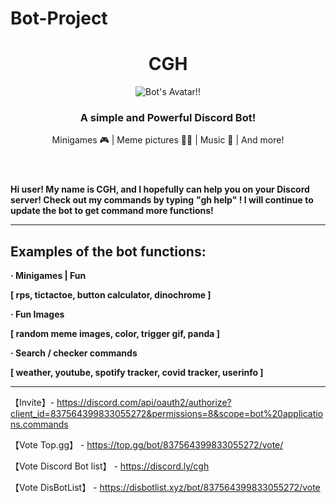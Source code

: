 # Bot-Project

<!DOCTYPE html>
<html lang="en">

<head>
  <link rel="preconnect" href="https://fonts.googleapis.com">
  <link href="https://fonts.googleapis.com/css2?family=Josefin+Sans&display=swap" rel="stylesheet">
  <link href="https://fonts.googleapis.com/css2?family=Fredoka+One&display=swap" rel="stylesheet">
  <link href="https://fonts.googleapis.com/css2?family=Freckle+Face&display=swap" rel="stylesheet">
</head>

<div>
  <header>
    <h1>CGH</h1>
    <img class="avatar" src="https://cdn.discordapp.com/attachments/823403284156776458/895110255955025930/cgh.png" alt="Bot's Avatar!!">
    <h3>A simple and Powerful Discord Bot!</h3>
    <p class="description">Minigames 🎮 | Meme pictures 🤸‍♂️ | Music 🎵 | And more!</p>
  </header>

**Hi user! My name is CGH, and I hopefully can help you on your Discord server! Check out my commands by typing**
**"gh help" ! I will continue to update the bot to get command more functions!**
  
----------------------------------------------------------------------------------------------------------------------------
## Examples of the bot functions:
  
**· Minigames | Fun**
  
**[ rps, tictactoe, button calculator, dinochrome ]**

**· Fun Images**
  
**[ random meme images, color, trigger gif, panda ]**

**· Search / checker commands**
  
**[ weather, youtube, spotify tracker, covid tracker, userinfo ]**
  
-----------------------------------------------------------------------------------------------------------------------------
【Invite】- https://discord.com/api/oauth2/authorize?client_id=837564399833055272&permissions=8&scope=bot%20applications.commands
  
  
【Vote Top.gg】 - https://top.gg/bot/837564399833055272/vote/
  
  
【Vote Discord Bot list】 - https://discord.ly/cgh
  
  
【Vote DisBotList】 - https://disbotlist.xyz/bot/837564399833055272/vote

</html>

